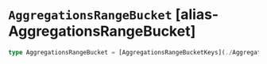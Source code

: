 # `AggregationsRangeBucket` [alias-AggregationsRangeBucket]
```typescript
type AggregationsRangeBucket = [AggregationsRangeBucketKeys](./AggregationsRangeBucketKeys.md) & { [property: string]: [AggregationsAggregate](./AggregationsAggregate.md) | [double](./double.md) | string | [long](./long.md);};
```
